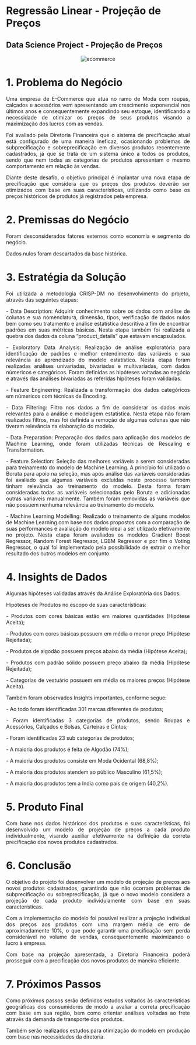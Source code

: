 # Regressão Linear - Projeção de Preços

## Data Science Project - Projeção de Preços

<div align='center'>

![ecommerce](https://github.com/caiomichelan/linear_regression-price_prediction/assets/104601836/eb31a5f9-d6b3-45df-9935-511049157e6c)

</div>

# 1. Problema do Negócio
<p align='justify'>Uma empresa de E-Commerce que atua no ramo de Moda com roupas, calçados e acessórios vem apresentando um crescimento exponencial nos últimos anos e consequentemente expandindo seu estoque, identificando a necessidade de otimizar os preços de seus produtos visando a maximização dos lucros com as vendas.</p>
<p align='justify'>Foi avaliado pela Diretoria Financeira que o sistema de precificação atual está configurado de uma maneira ineficaz, ocasionando problemas de subprecificação e sobreprecificação em diversos produtos recentemente cadastrados, já que se trata de um sistema único a todos os produtos, sendo que nem todas as categorias de produtos apresentam o mesmo comportamento em relação às vendas.</p>
<p align='justify'>Diante deste desafio, o objetivo principal é implantar uma nova etapa de precificação que considera que os preços dos produtos deverão ser otimizados com base em suas características, utilizando como base os preços históricos de produtos já registrados pela empresa.</p>

# 2. Premissas do Negócio
<p align='justify'>Foram desconsiderados fatores externos como economia e segmento do negócio.</p>
<p align='justify'>Dados nulos foram descartados da base histórica.</p>


# 3. Estratégia da Solução
<p align='justify'>Foi utilizada a metodologia CRISP-DM no desenvolvimento do projeto, através das seguintes etapas:</p>
<p align='justify'>- Data Description: Adquirir conhecimento sobre os dados com análise de colunas e sua nomenclatura, dimensão, tipos, verificação de dados nulos bem como seu tratamento e análise estatística descritiva a fim de encontrar padrões em suas métricas básicas. Nesta etapa também foi realizada a quebra dos dados da coluna “product_details” que estavam encapsulados.</p>
<p align='justify'>- Exploratory Data Analysis: Realização de análise exploratória para identificação de padrões e melhor entendimento das variáveis e sua relevância ao aprendizado do modelo estatístico. Nesta etapa foram realizadas análises univariadas, bivariadas e multivariadas, com dados númericos e categóricos. Foram definidas as hipóteses voltadas ao negócio e através das análises bivariadas as referidas hipóteses foram validadas.</p>
<p align='justify'>- Feature Engineering: Realizada a transformação dos dados categóricos em númericos com técnicas de Encoding.</p>
<p align='justify'>- Data Filtering: Filtro nos dados a fim de considerar os dados mais relevantes para a análise e modelagem estatística. Nesta etapa não foram realizados filtros, mas foi definida a remoção de algumas colunas que não tiveram relevância na elaboração do modelo.</p>
<p align='justify'>- Data Preparation: Preparação dos dados para aplicação dos modelos de Machine Learning, onde foram utilizadas técnicas de Rescaling e Transformation.</p>
<p align='justify'>- Feature Selection: Seleção das melhores variáveis a serem consideradas para treinamento do modelo de Machine Learning. A princípio foi utilizado o Boruta para apoio na seleção, mas após análise das variáveis consideradas foi avaliado que algumas variáveis excluídas neste processo também tinham relevância ao treinamento do modelo. Desta forma foram consideradas todas as variáveis selecionadas pelo Boruta e adicionadas outras variáveis manualmente. Também foram removidas as variáveis que não possuem nenhuma relevância ao treinamento do modelo.</p>
<p align='justify'>- Machine Learning Modelling: Realizado o treinamento de alguns modelos de Machine Learning com base nos dados propostos com a comparação de suas performances e avaliação do modelo ideal a ser utilizado efetivamente no projeto. Nesta etapa foram avaliados os modelos Gradient Boost Regressor, Random Forest Regressor, LGBM Regressor e por fim o Voting Regressor, o qual foi implementado pela possibilidade de extrair o melhor resultado dos outros modelos em conjunto.</p>


# 4. Insights de Dados
<p align='justify'>Algumas hipóteses validadas através da Análise Exploratória dos Dados:</p>
<p align='justify'>Hipóteses de Produtos no escopo de suas características:</p>
<p align='justify'>- Produtos com cores básicas estão em maiores quantidades (Hipótese Aceita);</p>
<p align='justify'>- Produtos com cores básicas possuem em média o menor preço (Hipótese Rejeitada);</p>
<p align='justify'>- Produtos de algodão possuem preços abaixo da média (Hipótese Aceita);</p>
<p align='justify'>- Produtos com padrão sólido possuem preço abaixo da média (Hipótese Rejeitada);</p>
<p align='justify'>- Categorias de vestuário possuem em média os maiores preços (Hipótese Aceita).</p>
<p align='justify'>Também foram observados Insights importantes, conforme segue:</p>
<p align='justify'>- Ao todo foram identificadas 301 marcas diferentes de produtos;</p>
<p align='justify'>- Foram identificadas 3 categorias de produtos, sendo Roupas e Acessórios, Calçados e Bolsas, Carteiras e Cintos;</p>
<p align='justify'>- Foram identificadas 23 sub categorias de produtos;</p>
<p align='justify'>- A maioria dos produtos é feita de Algodão (74%);</p>
<p align='justify'>- A maioria dos produtos consiste em Moda Ocidental (68,8%);</p>
<p align='justify'>- A maioria dos produtos atendem ao público Masculino (61,5%);</p>
<p align='justify'>- A maioria dos produtos tem a India como país de origem (40,2%).</p>

# 5. Produto Final
<p align='justify'>Com base nos dados históricos dos produtos e suas características, foi desenvolvido um modelo de projeção de preços a cada produto individualmente, visando auxiliar efetivamente na definição da correta precificação dos novos produtos cadastrados.</p>

# 6. Conclusão
<p align='justify'>O objetivo do projeto foi desenvolver um modelo de projeção de preços aos novos produtos cadastrados, garantindo que não ocorram problemas de subprecificação ou sobreprecificação, já que o novo modelo considera a projeção de cada produto individulamente com base em suas características.</p>
<p align='justify'>Com a implementação do modelo foi possível realizar a projeção individual dos preços aos produtos com uma margem média de erro de aproximadamente 10%, o que pode garantir uma precificação sem perda considerável no volume de vendas, consequentemente maximizando o lucro à empresa.</p>
<p align='justify'>Com base na projeção apresentada, a Diretoria Financeira poderá prosseguir com a precificação dos novos produtos de maneira eficiente.</p>

# 7. Próximos Passos
<p align='justify'>Como próximos passos serão definidos estudos voltados às características geográficas dos consumidores de modo a avaliar a correta precificação com base em sua região, bem como orientar análises voltadas ao frete através da demanda de transporte dos produtos.</p>
<p align='justify'>Também serão realizados estudos para otimização do modelo em produção com base nas necessidades da diretoria.</p>

